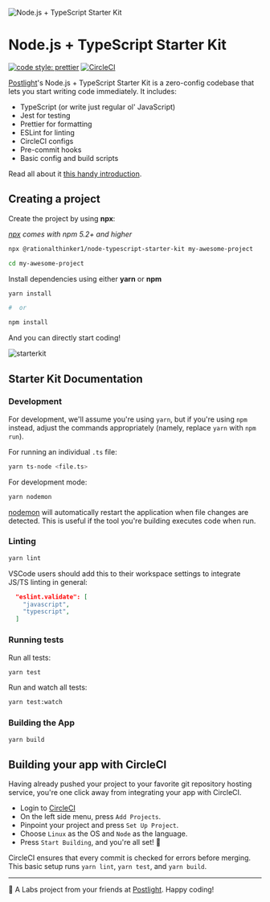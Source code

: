 ![Node.js + TypeScript Starter Kit](https://13c27d41k2ud2vkddp226w55-wpengine.netdna-ssl.com/wp-content/uploads/2019/05/node-js-2.png)

# Node.js + TypeScript Starter Kit

[![code style: prettier](https://img.shields.io/badge/code_style-prettier-ff69b4.svg?style=flat-square)](https://github.com/prettier/prettier)
[![CircleCI](https://circleci.com/gh/postlight/nodejs-typescript-kit.svg?style=svg)](https://circleci.com/gh/postlight/nodejs-typescript-kit)

[Postlight](https://postlight.com)'s Node.js + TypeScript Starter Kit is a zero-config codebase that lets you start writing code immediately. It includes:

* TypeScript (or write just regular ol' JavaScript)
* Jest for testing
* Prettier for formatting
* ESLint for linting
* CircleCI configs
* Pre-commit hooks
* Basic config and build scripts

Read all about it [this handy introduction](https://postlight.com/trackchanges/introducing-postlights-node-js-typescript-starter-kit).

## Creating a project

Create the project by using **npx**:

_[npx](https://medium.com/@maybekatz/introducing-npx-an-npm-package-runner-55f7d4bd282b) comes with npm 5.2+ and higher_

```bash
npx @rationalthinker1/node-typescript-starter-kit my-awesome-project

cd my-awesome-project
```

Install dependencies using either **yarn** or **npm**

```bash
yarn install

#  or

npm install
```

And you can directly start coding!

![starterkit](https://user-images.githubusercontent.com/32297675/53011741-c68e9200-3449-11e9-8746-01bcc0fff247.gif)

## Starter Kit Documentation

### Development

For development, we'll assume you're using `yarn`, but if you're using `npm` instead, adjust the commands appropriately (namely, replace `yarn` with `npm run`).

For running an individual `.ts` file:

```bash
yarn ts-node <file.ts>
```

For development mode:

```bash
yarn nodemon
```

[nodemon](https://www.npmjs.com/package/nodemon) will automatically restart the application when file changes are detected. This is useful if the tool you're building executes code when run.

### Linting

```bash
yarn lint
```

VSCode users should add this to their workspace settings to integrate JS/TS linting in general:

```json
  "eslint.validate": [
    "javascript",
    "typescript",
  ]
```

### Running tests

Run all tests:

```bash
yarn test
```

Run and watch all tests:

```bash
yarn test:watch
```

### Building the App

```bash
yarn build
```

## Building your app with CircleCI

Having already pushed your project to your favorite git repository hosting service, you're one click away from integrating your app with CircleCI.

- Login to [CircleCI](https://circleci.com/)
- On the left side menu, press `Add Projects`.
- Pinpoint your project and press `Set Up Project`.
- Choose `Linux` as the OS and `Node` as the language.
- Press `Start Building`, and you're all set! :tada:

CircleCI ensures that every commit is checked for errors before merging.
This basic setup runs `yarn lint`, `yarn test`, and `yarn build`.


---

🔬 A Labs project from your friends at [Postlight](https://postlight.com). Happy coding!
